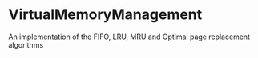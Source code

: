 VirtualMemoryManagement
=======================

An implementation of the FIFO, LRU, MRU and Optimal page replacement algorithms
